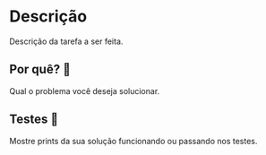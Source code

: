 # Descrição

Descrição da tarefa a ser feita.

## Por quê? 🤔

Qual o problema você deseja solucionar.

## Testes 👀

Mostre prints da sua solução funcionando ou passando nos testes.